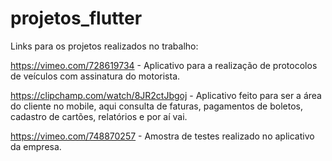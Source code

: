 # projetos_flutter

Links para os projetos realizados no trabalho:

https://vimeo.com/728619734 - Aplicativo para a realização de protocolos de veículos com assinatura do motorista.

https://clipchamp.com/watch/8JR2ctJbgoj - Aplicativo feito para ser a área do cliente no mobile, aqui consulta de faturas, pagamentos de boletos, 
cadastro de cartões, relatórios e por aí vai.

https://vimeo.com/748870257 - Amostra de testes realizado no aplicativo da empresa.



